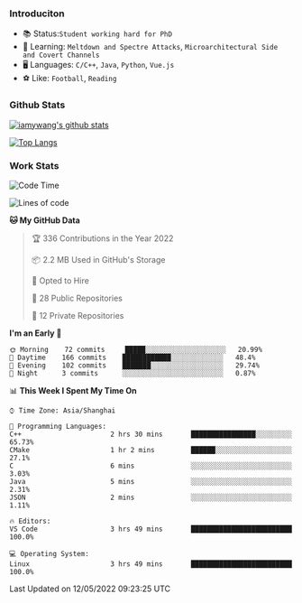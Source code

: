 ### Introduciton

- 📚 Status:`Student working hard for PhD`
- 🔎 Learning: `Meltdown and Spectre Attacks`, `Microarchitectural Side and Covert Channels`
- 🖥️ Languages: `C/C++`, `Java`, `Python`, `Vue.js`
- ⚽ Like: `Football`, `Reading`

### Github Stats

[![iamywang's github stats](https://github-readme-stats.vercel.app/api?username=iamywang&count_private=true&show_icons=true)]()

[![Top Langs](https://github-readme-stats.vercel.app/api/top-langs/?username=iamywang&layout=compact)]()

### Work Stats

<!--START_SECTION:waka-->
![Code Time](http://img.shields.io/badge/Code%20Time-303%20hrs%2023%20mins-blue)

![Lines of code](https://img.shields.io/badge/From%20Hello%20World%20I%27ve%20Written--40%20Thousand%20lines%20of%20code-blue)

**🐱 My GitHub Data** 

> 🏆 336 Contributions in the Year 2022
 > 
> 📦 2.2 MB Used in GitHub's Storage 
 > 
> 💼 Opted to Hire
 > 
> 📜 28 Public Repositories 
 > 
> 🔑 12 Private Repositories  
 > 
**I'm an Early 🐤** 

```text
🌞 Morning    72 commits     █████░░░░░░░░░░░░░░░░░░░░   20.99% 
🌆 Daytime    166 commits    ████████████░░░░░░░░░░░░░   48.4% 
🌃 Evening    102 commits    ███████░░░░░░░░░░░░░░░░░░   29.74% 
🌙 Night      3 commits      ░░░░░░░░░░░░░░░░░░░░░░░░░   0.87%

```


📊 **This Week I Spent My Time On** 

```text
⌚︎ Time Zone: Asia/Shanghai

💬 Programming Languages: 
C++                      2 hrs 30 mins       ████████████████░░░░░░░░░   65.73% 
CMake                    1 hr 2 mins         ██████░░░░░░░░░░░░░░░░░░░   27.1% 
C                        6 mins              ░░░░░░░░░░░░░░░░░░░░░░░░░   3.03% 
Java                     5 mins              ░░░░░░░░░░░░░░░░░░░░░░░░░   2.31% 
JSON                     2 mins              ░░░░░░░░░░░░░░░░░░░░░░░░░   1.11%

🔥 Editors: 
VS Code                  3 hrs 49 mins       █████████████████████████   100.0%

💻 Operating System: 
Linux                    3 hrs 49 mins       █████████████████████████   100.0%

```


 Last Updated on 12/05/2022 09:23:25 UTC
<!--END_SECTION:waka-->

